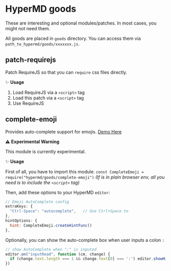 # HyperMD goods

These are interesting and optional modules/patches. In most cases, you might not need them.

All goods are placed in `goods` directory. You can access them via `path_to_hypermd/goods/xxxxxxx.js`.







## patch-requirejs

Patch RequireJS so that you can `require` css files directly.

✨ **Usage**

1. Load RequireJS via a `<script>` tag
2. Load this patch via a `<script>` tag
3. Use RequireJS




## complete-emoji

Provides auto-complete support for emojis. [Demo Here](./examples/custom-emoji.html)

⚠️ **Experimental Warning**

This module is currently experimental.

✨ **Usage**

First of all, you have to import this module.
`const CompleteEmoji = require("hypermd/goods/complete-emoji")`
*(If is in plain browser env, all you need is to include the `<script>` tag)*

Then, add these options to your HyperMD `editor`:

```js
// Emoji AutoComplete config
extraKeys: {
  "Ctrl-Space": "autocomplete",   // Use Ctrl+Space to
},
hintOptions: {
  hint: CompleteEmoji.createHintFunc()
},
```

Optionally, you can show the auto-complete box when user inputs a colon `:`

```js
// show AutoComplete when ":" is inputed
editor.on("inputRead", function (cm, change) {
  if (change.text.length === 1 && change.text[0] === ':') editor.showHint()
})
```

